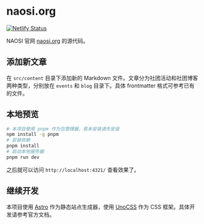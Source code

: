 # naosi.org

[![Netlify Status](https://api.netlify.com/api/v1/badges/54da094f-6b08-4cbc-b99f-6977a5282f69/deploy-status)](https://app.netlify.com/sites/naosi/deploys)

NAOSI 官网 [naosi.org](https://naosi.org) 的源代码。

## 添加新文章

在 `src/content` 目录下添加新的 Markdown 文件。文章分为社团活动和社团博客两种类型，分别放在 `events` 和 `blog` 目录下。具体 frontmatter 格式可参考已有的文件。

## 本地预览

```bash
# 本项目使用 pnpm 作为包管理器，若未安装请先安装
npm install -g pnpm
# 安装依赖
pnpm install
# 启动本地服务器
pnpm run dev
```

之后就可以访问 `http://localhost:4321/` 查看效果了。

## 继续开发

本项目使用 [Astro](https://astro.build) 作为静态站点生成器，使用 [UnoCSS](https://unocss.dev/) 作为 CSS 框架。具体开发请参考官方文档。
